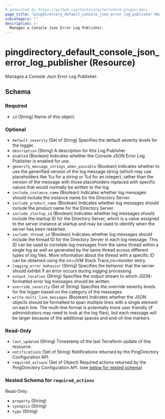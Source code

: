 ```yaml
---
# generated by https://github.com/hashicorp/terraform-plugin-docs
page_title: "pingdirectory_default_console_json_error_log_publisher Resource - terraform-provider-pingdirectory"
subcategory: ""
description: |-
  Manages a Console Json Error Log Publisher.
---
```


# pingdirectory_default_console_json_error_log_publisher (Resource)

Manages a Console Json Error Log Publisher.



<!-- schema generated by tfplugindocs -->
## Schema

### Required

- `id` (String) Name of this object.

### Optional

- `default_severity` (Set of String) Specifies the default severity levels for the logger.
- `description` (String) A description for this Log Publisher
- `enabled` (Boolean) Indicates whether the Console JSON Error Log Publisher is enabled for use.
- `generify_message_strings_when_possible` (Boolean) Indicates whether to use the generified version of the log message string (which may use placeholders like %s for a string or %d for an integer), rather than the version of the message with those placeholders replaced with specific values that would normally be written to the log.
- `include_instance_name` (Boolean) Indicates whether log messages should include the instance name for the Directory Server.
- `include_product_name` (Boolean) Indicates whether log messages should include the product name for the Directory Server.
- `include_startup_id` (Boolean) Indicates whether log messages should include the startup ID for the Directory Server, which is a value assigned to the server instance at startup and may be used to identify when the server has been restarted.
- `include_thread_id` (Boolean) Indicates whether log messages should include the thread ID for the Directory Server in each log message. This ID can be used to correlate log messages from the same thread within a single log as well as generated by the same thread across different types of log files. More information about the thread with a specific ID can be obtained using the cn=JVM Stack Trace,cn=monitor entry.
- `logging_error_behavior` (String) Specifies the behavior that the server should exhibit if an error occurs during logging processing.
- `output_location` (String) Specifies the output stream to which JSON-formatted error log messages should be written.
- `override_severity` (Set of String) Specifies the override severity levels for the logger based on the category of the messages.
- `write_multi_line_messages` (Boolean) Indicates whether the JSON objects should be formatted to span multiple lines with a single element on each line. The multi-line format is potentially more user friendly (if administrators may need to look at the log files), but each message will be larger because of the additional spaces and end-of-line markers.

### Read-Only

- `last_updated` (String) Timestamp of the last Terraform update of this resource.
- `notifications` (Set of String) Notifications returned by the PingDirectory Configuration API.
- `required_actions` (Set of Object) Required actions returned by the PingDirectory Configuration API. (see [below for nested schema](#nestedatt--required_actions))

<a id="nestedatt--required_actions"></a>
### Nested Schema for `required_actions`

Read-Only:

- `property` (String)
- `synopsis` (String)
- `type` (String)


